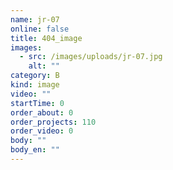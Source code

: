 ```yaml
---
name: jr-07
online: false
title: 404_image
images:
  - src: /images/uploads/jr-07.jpg
    alt: ""
category: B
kind: image
video: ""
startTime: 0
order_about: 0
order_projects: 110
order_video: 0
body: ""
body_en: ""
---
```

